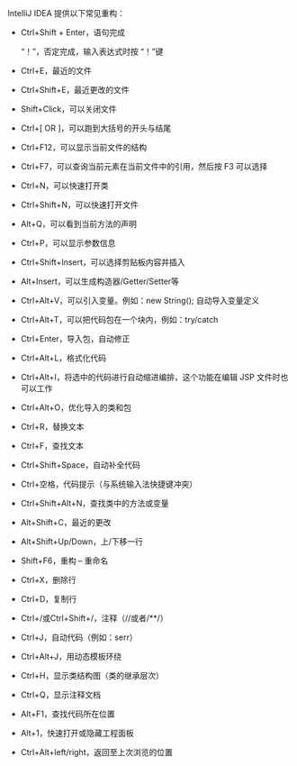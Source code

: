 IntelliJ IDEA 提供以下常见重构：

- Ctrl+Shift + Enter，语句完成

  “！”，否定完成，输入表达式时按 “！”键

- Ctrl+E，最近的文件

- Ctrl+Shift+E，最近更改的文件

- Shift+Click，可以关闭文件

- Ctrl+[ OR ]，可以跑到大括号的开头与结尾

- Ctrl+F12，可以显示当前文件的结构

- Ctrl+F7，可以查询当前元素在当前文件中的引用，然后按 F3 可以选择

- Ctrl+N，可以快速打开类

- Ctrl+Shift+N，可以快速打开文件

- Alt+Q，可以看到当前方法的声明

- Ctrl+P，可以显示参数信息

- Ctrl+Shift+Insert，可以选择剪贴板内容并插入

- Alt+Insert，可以生成构造器/Getter/Setter等

- Ctrl+Alt+V，可以引入变量。例如：new String(); 自动导入变量定义

- Ctrl+Alt+T，可以把代码包在一个块内，例如：try/catch

- Ctrl+Enter，导入包，自动修正

- Ctrl+Alt+L，格式化代码

- Ctrl+Alt+I，将选中的代码进行自动缩进编排，这个功能在编辑 JSP 文件时也可以工作

- Ctrl+Alt+O，优化导入的类和包

- Ctrl+R，替换文本

- Ctrl+F，查找文本

- Ctrl+Shift+Space，自动补全代码

- Ctrl+空格，代码提示（与系统输入法快捷键冲突）

- Ctrl+Shift+Alt+N，查找类中的方法或变量

- Alt+Shift+C，最近的更改

- Alt+Shift+Up/Down，上/下移一行

- Shift+F6，重构 – 重命名

- Ctrl+X，删除行

- Ctrl+D，复制行

- Ctrl+/或Ctrl+Shift+/，注释（//或者/**/）

- Ctrl+J，自动代码（例如：serr）

- Ctrl+Alt+J，用动态模板环绕

- Ctrl+H，显示类结构图（类的继承层次）

- Ctrl+Q，显示注释文档

- Alt+F1，查找代码所在位置

- Alt+1，快速打开或隐藏工程面板

- Ctrl+Alt+left/right，返回至上次浏览的位置